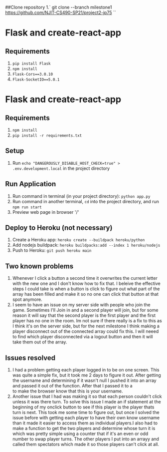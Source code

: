 ##Clone repository
1.` git clone --branch milestone1 https://github.com/NJIT-CS490-SP21/project2-jp75 ``

# Flask and create-react-app

## Requirements
1. `pip install Flask`
2. `npm install`
3. `Flask-Cors==3.0.10`
4. `Flask-SocketIO==5.0.1`

# Flask and create-react-app

## Requirements
1. `npm install`
2. `pip install -r requirements.txt`

## Setup
1. Run `echo "DANGEROUSLY_DISABLE_HOST_CHECK=true" > .env.development.local` in the project directory

## Run Application
1. Run command in terminal (in your project directory): `python app.py`
2. Run command in another terminal, `cd` into the project directory, and run `npm run start`
3. Preview web page in browser '/'

## Deploy to Heroku (not necessary)
1. Create a Heroku app: `heroku create --buildpack heroku/python`
2. Add nodejs buildpack: `heroku buildpacks:add --index 1 heroku/nodejs`
3. Push to Heroku: `git push heroku main`

## Two known problems
1. Whenever I click a button a second time it overwrites the current letter with the new one and I don't know how to fix that. I beleive the effective steps I could take is when a button is click to figure out what part of the array has been filled and make it so no one can click that button at that spot anymore.
2. I seem to have an issue on my server side with people who join the game. Sometimes I'll Join in and a second player will join, but for some reason it will say that the second player is the first player and the first player has no one in the room. Im not sure if there really is a fix to this as I think it's on the server side, but for the next milestone I think making a player disconnect out of the connected array could fix this. I will neeed to find which player disconnected via a logout button and then it will take them out of the array.

## Issues resolved
1. I had a problem getting each player logged in to be on one screen. This was quite a simple fix, but it took me 2 days to figure it out. After getting the username and determining if it wasn't null I pushed it into an array and passed it out of the function. After that I passed it to a <div> to make the browser know that this is your username.
2. Another issue that I had was making it so that each person couldn't click unless it was there turn. To solve this issue I made an if statement at the beginning of my onclick button to see if this player is the player thats turn is next. This took me some time to figure out, but once I solved the issue before with getting each player to have their own know username than it made it easier to access them as individual players.I also had to make a function to get the two players and determine whose turn it is which was pretty simple using a counter that if it's an even or odd number to swap player turns. The other players I put into an arrayy and called them spectators which made it so those players can't click at all.


